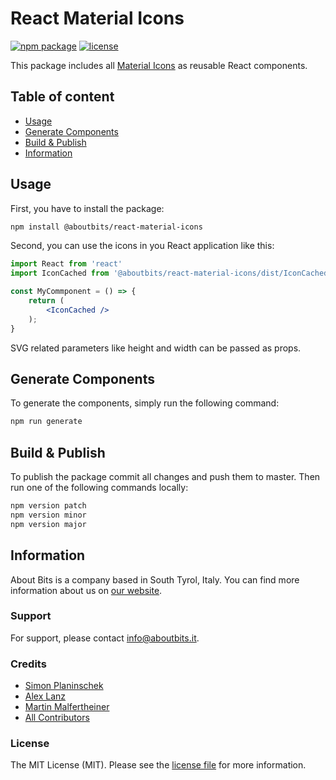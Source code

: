 React Material Icons
====================

[![npm package](https://badge.fury.io/js/%40aboutbits%2Freact-material-icons.svg)](https://badge.fury.io/js/%40aboutbits%2Freact-material-icons)
[![license](https://img.shields.io/github/license/aboutbits/react-material-icons)](https://github.com/aboutbits/react-material-icons/blob/master/license.md)

This package includes all [Material Icons](https://material.io/resources/icons/?style=baseline) as reusable React components.

## Table of content

- [Usage](#usage)
- [Generate Components](#generate-components)
- [Build & Publish](#build--publish)
- [Information](#information)

## Usage

First, you have to install the package:

```bash
npm install @aboutbits/react-material-icons
```

Second, you can use the icons in you React application like this:

```jsx
import React from 'react'
import IconCached from '@aboutbits/react-material-icons/dist/IconCached'

const MyCommponent = () => {
    return (
        <IconCached />
    );   
}
``` 

SVG related parameters like height and width can be passed as props.

## Generate Components

To generate the components, simply run the following command:

```bash
npm run generate
```

## Build & Publish

To publish the package commit all changes and push them to master. Then run one of the following commands locally:

```bash
npm version patch
npm version minor
npm version major
```

## Information

About Bits is a company based in South Tyrol, Italy. You can find more information about us on [our website](https://aboutbits.it).

### Support

For support, please contact [info@aboutbits.it](mailto:info@aboutbits.it).

### Credits

- [Simon Planinschek](https://github.com/stplasim)
- [Alex Lanz](https://github.com/alexlanz)
- [Martin Malfertheiner](https://github.com/mmalfertheiner)
- [All Contributors](../../contributors)

### License

The MIT License (MIT). Please see the [license file](license.md) for more information.
